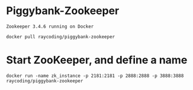 # Piggybank-Zookeeper
	Zookeeper 3.4.6 running on Docker

	docker pull raycoding/piggybank-zookeeper

  # Start ZooKeeper, and define a name
	docker run -name zk_instance -p 2181:2181 -p 2888:2888 -p 3888:3888 raycoding/piggybank-zookeeper